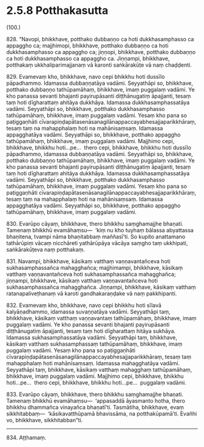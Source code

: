 

# 2.5.8 Potthakasutta




(100.)

828\. “Navopi, bhikkhave, potthako dubbaṇṇo ca hoti dukkhasamphasso ca appaggho ca; majjhimopi, bhikkhave, potthako dubbaṇṇo ca hoti dukkhasamphasso ca appaggho ca; jiṇṇopi, bhikkhave, potthako dubbaṇṇo ca hoti dukkhasamphasso ca appaggho ca. Jiṇṇampi, bhikkhave, potthakaṃ ukkhaliparimajjanaṃ vā karonti saṅkārakūṭe vā naṃ chaḍḍenti.

829\. Evamevaṃ kho, bhikkhave, navo cepi bhikkhu hoti dussīlo pāpadhammo. Idamassa dubbaṇṇatāya vadāmi. Seyyathāpi so, bhikkhave, potthako dubbaṇṇo tathūpamāhaṃ, bhikkhave, imaṃ puggalaṃ vadāmi. Ye kho panassa sevanti bhajanti payirupāsanti diṭṭhānugatiṃ āpajjanti, tesaṃ taṃ hoti dīgharattaṃ ahitāya dukkhāya. Idamassa dukkhasamphassatāya vadāmi. Seyyathāpi so, bhikkhave, potthako dukkhasamphasso tathūpamāhaṃ, bhikkhave, imaṃ puggalaṃ vadāmi. Yesaṃ kho pana so paṭiggaṇhāti cīvarapiṇḍapātasenāsanagilānappaccayabhesajjaparikkhāraṃ, tesaṃ taṃ na mahapphalaṃ hoti na mahānisaṃsaṃ. Idamassa appagghatāya vadāmi. Seyyathāpi so, bhikkhave, potthako appaggho tathūpamāhaṃ, bhikkhave, imaṃ puggalaṃ vadāmi. Majjhimo cepi, bhikkhave, bhikkhu hoti…pe…  thero cepi, bhikkhave, bhikkhu hoti dussīlo pāpadhammo, idamassa dubbaṇṇatāya vadāmi. Seyyathāpi so, bhikkhave, potthako dubbaṇṇo tathūpamāhaṃ, bhikkhave, imaṃ puggalaṃ vadāmi. Ye kho panassa sevanti bhajanti payirupāsanti diṭṭhānugatiṃ āpajjanti, tesaṃ taṃ hoti dīgharattaṃ ahitāya dukkhāya. Idamassa dukkhasamphassatāya vadāmi. Seyyathāpi so, bhikkhave, potthako dukkhasamphasso tathūpamāhaṃ, bhikkhave, imaṃ puggalaṃ vadāmi. Yesaṃ kho pana so paṭiggaṇhāti cīvarapiṇḍapātasenāsanagilānappaccayabhesajjaparikkhāraṃ, tesaṃ taṃ na mahapphalaṃ hoti na mahānisaṃsaṃ. Idamassa appagghatāya vadāmi. Seyyathāpi so, bhikkhave, potthako appaggho tathūpamāhaṃ, bhikkhave, imaṃ puggalaṃ vadāmi.

830\. Evarūpo cāyaṃ, bhikkhave, thero bhikkhu saṃghamajjhe bhaṇati. Tamenaṃ bhikkhū evamāhaṃsu—  ‘kiṃ nu kho tuyhaṃ bālassa abyattassa bhaṇitena, tvampi nāma bhaṇitabbaṃ maññasī’ti. So kupito anattamano tathārūpiṃ vācaṃ nicchāreti yathārūpāya vācāya saṃgho taṃ ukkhipati, saṅkārakūṭeva naṃ potthakaṃ.

831\. Navampi, bhikkhave, kāsikaṃ vatthaṃ vaṇṇavantañceva hoti sukhasamphassañca mahagghañca; majjhimampi, bhikkhave, kāsikaṃ vatthaṃ vaṇṇavantañceva hoti sukhasamphassañca mahagghañca; jiṇṇampi, bhikkhave, kāsikaṃ vatthaṃ vaṇṇavantañceva hoti sukhasamphassañca mahagghañca. Jiṇṇampi, bhikkhave, kāsikaṃ vatthaṃ ratanapaliveṭhanaṃ vā karoti gandhakaraṇḍake vā naṃ pakkhipanti.

832\. Evamevaṃ kho, bhikkhave, navo cepi bhikkhu hoti sīlavā kalyāṇadhammo, idamassa suvaṇṇatāya vadāmi. Seyyathāpi taṃ, bhikkhave, kāsikaṃ vatthaṃ vaṇṇavantaṃ tathūpamāhaṃ, bhikkhave, imaṃ puggalaṃ vadāmi. Ye kho panassa sevanti bhajanti payirupāsanti diṭṭhānugatiṃ āpajjanti, tesaṃ taṃ hoti dīgharattaṃ hitāya sukhāya. Idamassa sukhasamphassatāya vadāmi. Seyyathāpi taṃ, bhikkhave, kāsikaṃ vatthaṃ sukhasamphassaṃ tathūpamāhaṃ, bhikkhave, imaṃ puggalaṃ vadāmi. Yesaṃ kho pana so paṭiggaṇhāti cīvarapiṇḍapātasenāsanagilānappaccayabhesajjaparikkhāraṃ, tesaṃ taṃ mahapphalaṃ hoti mahānisaṃsaṃ. Idamassa mahagghatāya vadāmi. Seyyathāpi taṃ, bhikkhave, kāsikaṃ vatthaṃ mahagghaṃ tathūpamāhaṃ, bhikkhave, imaṃ puggalaṃ vadāmi. Majjhimo cepi, bhikkhave, bhikkhu hoti…pe…  thero cepi, bhikkhave, bhikkhu hoti…pe…  puggalaṃ vadāmi.

833\. Evarūpo cāyaṃ, bhikkhave, thero bhikkhu saṃghamajjhe bhaṇati. Tamenaṃ bhikkhū evamāhaṃsu—  ‘appasaddā āyasmanto hotha, thero bhikkhu dhammañca vinayañca bhaṇatī’ti. Tasmātiha, bhikkhave, evaṃ sikkhitabbaṃ—  ‘kāsikavatthūpamā bhavissāma, na potthakūpamā’ti. Evañhi vo, bhikkhave, sikkhitabban”ti.

---

834\. Aṭṭhamaṃ.





